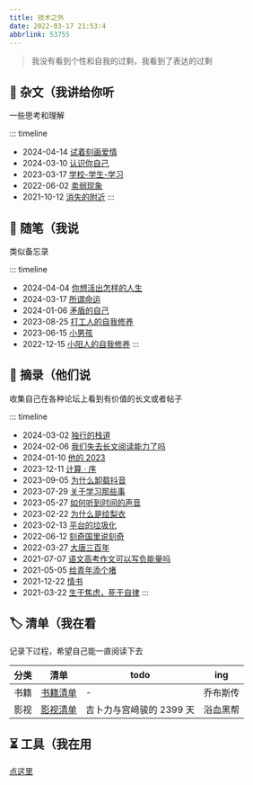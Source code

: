 ```yaml
---
title: 技术之外
date: 2022-03-17 21:53:4
abbrlink: 53755
---
```


> 我没有看到个性和自我的过剩，我看到了表达的过剩

## 📜 杂文（我讲给你听

一些思考和理解

::: timeline

- 2024-04-14 [试着刻画爱情](resources/essays/试着刻画爱情)
- 2024-03-10 [认识你自己](resources/essays/认识你自己)
- 2023-03-17 [学校-学生-学习](resources/essays/学校-学生-学习)
- 2022-06-02 [卖弱现象](resources/essays/卖弱现象)
- 2021-10-12 [消失的附近](resources/essays/消失的附近)
  :::

## 📃 随笔（我说

类似备忘录

::: timeline

- 2024-04-04 [你想活出怎样的人生](resources/notes/你想活出怎样的人生)
- 2024-03-17 [所谓命运](resources/notes/所谓命运)
- 2024-01-06 [矛盾的自己](resources/notes/矛盾的自己)
- 2023-08-25 [打工人的自我修养](resources/notes/打工人的自我修养)
- 2023-06-15 [小男孩](resources/notes/theboy)
- 2022-12-15 [小阳人的自我修养](resources/notes/小阳人的自我修养)
  :::

## 📄 摘录（他们说

收集自己在各种论坛上看到有价值的长文或者帖子

::: timeline

- 2024-03-02 [独行的栈道](resources/extract/独行的栈道)
- 2024-02-06 [我们失去长文阅读能力了吗](resources/extract/我们失去长文阅读能力了吗)
- 2024-01-10 [他的 2023](resources/extract/他的2023-我的理想)
- 2023-12-11 [计算 · 序](resources/extract/计算-序)
- 2023-09-05 [为什么卸载抖音](resources/extract/为什么卸载抖音)
- 2023-07-29 [关于学习那些事](resources/extract/关于学习那些事)
- 2023-05-27 [如何听到时间的声音](resources/extract/如何听到时间的声音)
- 2023-02-22 [为什么是绘梨衣](resources/extract/为什么是绘梨衣)
- 2023-02-13 [平台的垃圾化](resources/extract/平台的垃圾化)
- 2022-06-12 [刻奇国里说刻奇](resources/extract/刻奇国里说刻奇)
- 2022-03-27 [大唐三百年](resources/extract/大唐三百年)
- 2021-07-07 [语文高考作文可以写负能量吗](resources/extract/语文高考作文可以写负能量作文吗)
- 2021-05-05 [给青年添个堵](resources/extract/给青年添个堵)
- 2021-12-22 [情书](resources/extract/情书)
- 2021-03-22 [生于焦虑，死于自律](resources/extract/生于焦虑-死于自律)
  :::

## 🏷️ 清单（我在看

记录下过程，希望自己能一直阅读下去

| 分类 | 清单                                | todo                     | ing      |
| ---- | ----------------------------------- | ------------------------ | -------- |
| 书籍 | [书籍清单](resources/list/书籍清单) | -                        | 乔布斯传 |
| 影视 | [影视清单](resources/list/影视清单) | 吉卜力与宫﨑骏的 2399 天 | 浴血黑帮 |

## ⏳ 工具（我在用

[点这里](/tools)
